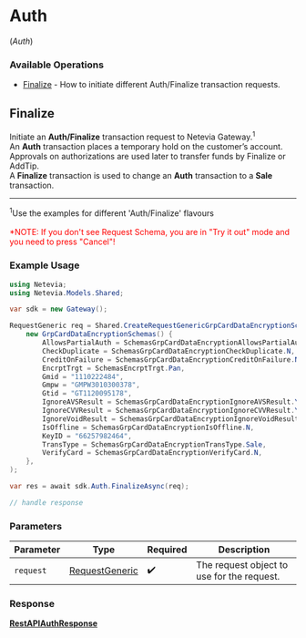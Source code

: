 # Auth
(*Auth*)

### Available Operations

* [Finalize](#finalize) - How to initiate different Auth/Finalize transaction requests.

## Finalize

Initiate an <b>Auth/Finalize</b> transaction request to Netevia Gateway.<sup>1</sup><br>
An <b>Auth</b> transaction places a temporary hold on the customer’s account. Approvals on authorizations are used later to transfer funds by Finalize or AddTip.<br>
A <b>Finalize</b> transaction is used to change an <b>Auth</b> transaction to a <b>Sale</b> transaction.
<hr>
<sup>1</sup>Use the examples for different 'Auth/Finalize' flavours 
<br><br><span style="color:red">*NOTE: If you don't see Request Schema, you are in "Try it out" mode and you need to press "Cancel"!</span>


### Example Usage

```csharp
using Netevia;
using Netevia.Models.Shared;

var sdk = new Gateway();

RequestGeneric req = Shared.CreateRequestGenericGrpCardDataEncryptionSchemas(
    new GrpCardDataEncryptionSchemas() {
        AllowsPartialAuth = SchemasGrpCardDataEncryptionAllowsPartialAuth.N,
        CheckDuplicate = SchemasGrpCardDataEncryptionCheckDuplicate.N,
        CreditOnFailure = SchemasGrpCardDataEncryptionCreditOnFailure.N,
        EncrptTrgt = SchemasEncrptTrgt.Pan,
        Gmid = "1110222484",
        Gmpw = "GMPW3010300378",
        Gtid = "GT1120095178",
        IgnoreAVSResult = SchemasGrpCardDataEncryptionIgnoreAVSResult.Y,
        IgnoreCVVResult = SchemasGrpCardDataEncryptionIgnoreCVVResult.Y,
        IgnoreVoidResult = SchemasGrpCardDataEncryptionIgnoreVoidResult.Y,
        IsOffline = SchemasGrpCardDataEncryptionIsOffline.N,
        KeyID = "66257982464",
        TransType = SchemasGrpCardDataEncryptionTransType.Sale,
        VerifyCard = SchemasGrpCardDataEncryptionVerifyCard.N,
    },
);

var res = await sdk.Auth.FinalizeAsync(req);

// handle response
```

### Parameters

| Parameter                                               | Type                                                    | Required                                                | Description                                             |
| ------------------------------------------------------- | ------------------------------------------------------- | ------------------------------------------------------- | ------------------------------------------------------- |
| `request`                                               | [RequestGeneric](../../Models/Shared/RequestGeneric.md) | :heavy_check_mark:                                      | The request object to use for the request.              |


### Response

**[RestAPIAuthResponse](../../Models/Operations/RestAPIAuthResponse.md)**

